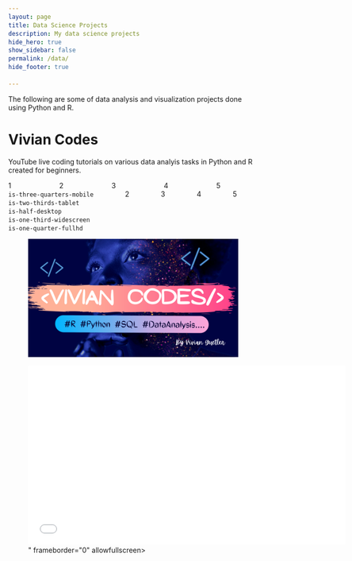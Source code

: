 ```yaml
---
layout: page
title: Data Science Projects
description: My data science projects
hide_hero: true
show_sidebar: false
permalink: /data/
hide_footer: true

---
```


The following are some of data analysis and visualization projects done using Python and R.


# Vivian Codes 

YouTube live coding tutorials on various data analyis tasks in Python and R created for beginners. 

<div class="columns">
  <div class="column">1</div>
  <div class="column">2</div>
  <div class="column">3</div>
  <div class="column">4</div>
  <div class="column">5</div>
</div>

<div class="columns is-mobile">
  <div class="column is-three-quarters-mobile is-two-thirds-tablet is-half-desktop is-one-third-widescreen is-one-quarter-fullhd">
    <code>is-three-quarters-mobile</code><br>
    <code>is-two-thirds-tablet</code><br>
    <code>is-half-desktop</code><br>
    <code>is-one-third-widescreen</code><br>
    <code>is-one-quarter-fullhd</code>
  </div>
  <div class="column">2</div>
  <div class="column">3</div>
  <div class="column">4</div>
  <div class="column">5</div>
</div>

<figure class="image is-128x128">
  <img src= "img/VivianCodes.png">
</figure>

<figure class="image is-16by9">
  <iframe class="has-ratio" width="640" height="360" src="<iframe width="560" height="315" src="https://www.youtube.com/embed/videoseries?list=PL6nx03_pduxWDrUoWCB-MaKBfRRSiIjlG" title="YouTube video player" frameborder="0" allow="accelerometer; autoplay; clipboard-write; encrypted-media; gyroscope; picture-in-picture" allowfullscreen></iframe>" frameborder="0" allowfullscreen></iframe>
</figure>